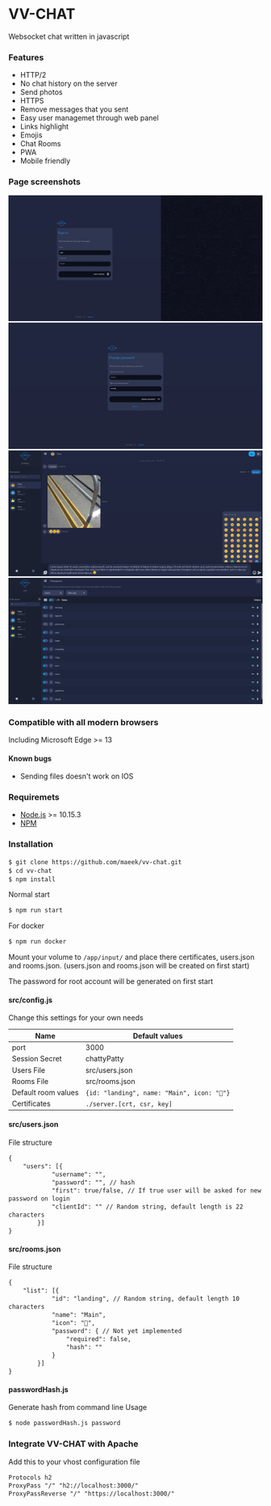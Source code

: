 # VV-CHAT
Websocket chat written in javascript

### Features

  - HTTP/2
  - No chat history on the server
  - Send photos
  - HTTPS
  - Remove messages that you sent
  - Easy user managemet through web panel
  - Links highlight
  - Emojis
  - Chat Rooms
  - PWA
  - Mobile friendly

### Page screenshots
![Login page](https://raw.githubusercontent.com/maeek/vv-chat/master/src/static/static/vv-login.png)
![First login page](https://raw.githubusercontent.com/maeek/vv-chat/master/src/static/static/vv-setup.png)
![Chat page](https://raw.githubusercontent.com/maeek/vv-chat/master/src/static/static/vv-chat.png)
![Management page](https://raw.githubusercontent.com/maeek/vv-chat/master/src/static/static/vv-manage.png)


### Compatible with all modern browsers
Including Microsoft Edge >= 13

#### Known bugs
 - Sending files doesn't work on IOS

### Requiremets

  - [Node.js](https://nodejs.org/) >= 10.15.3
  - [NPM](https://www.npmjs.com/get-npm)

### Installation

```sh
$ git clone https://github.com/maeek/vv-chat.git
$ cd vv-chat
$ npm install
```
Normal start
```sh
$ npm run start
```

For docker
```sh
$ npm run docker
```
Mount your volume to ```/app/input/``` and place there certificates, users.json and rooms.json. (users.json and rooms.json will be created on first start)

The password for root account will be generated on first start


#### src/config.js
Change this settings for your own needs

| Name | Default values |
| ------ | ------ |
| port | 3000 |
| Session Secret | chattyPatty |
| Users File | src/users.json |
| Rooms File | src/rooms.json |
| Default room values | ```{id: "landing", name: "Main", icon: "👾"}``` |
| Certificates | ```./server.[crt, csr, key]``` |

#### src/users.json
File structure
```
{
    "users": [{
            "username": "",
            "password": "", // hash
            "first": true/false, // If true user will be asked for new password on login
            "clientId": "" // Random string, default length is 22 characters
        }]
}
```

#### src/rooms.json
File structure
```
{
    "list": [{
            "id": "landing", // Random string, default length 10 characters
            "name": "Main",
            "icon": "👾",
            "password": { // Not yet implemented
                "required": false,
                "hash": ""
            }
        }]
}
```

#### passwordHash.js
Generate hash from command line
Usage
```sh
$ node passwordHash.js password
```

### Integrate VV-CHAT with Apache

Add this to your vhost configuration file
```
Protocols h2
ProxyPass "/" "h2://localhost:3000/"
ProxyPassReverse "/" "https://localhost:3000/"
```
